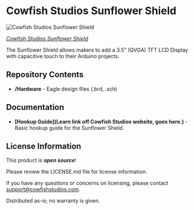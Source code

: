 Cowfish Studios Sunflower Shield
==============

![Cowfish Studios Sunflower Shield](https://ksr-ugc.imgix.net/assets/021/216/097/3f487a54b21bda76ae2cfb1a08fabaa1_original.png?w=680&fit=max&v=1526234960&auto=format&lossless=true&s=aaa763f497a284bc976e4aac1c9f2cbe)

[*Cowfish Studios Sunflower Shield*](http://kck.st/2NdfVJ6)

The Sunflower Shield allows makers to add a 3.5" (QVGA) TFT LCD Display with capacitive touch to their Arduino projects.

Repository Contents
-------------------

* **/Hardware** - Eagle design files (.brd, .sch)

Documentation
--------------

* **[Hookup Guide](Learn link off Cowfish Studios website, goes here.)** - Basic hookup guide for the Sunflower Shield.

License Information
-------------------

This product is _**open source**_! 

Please review the LICENSE.md file for license information. 

If you have any questions or concerns on licensing, please contact support@cowfishstudios.com.

Distributed as-is; no warranty is given.
